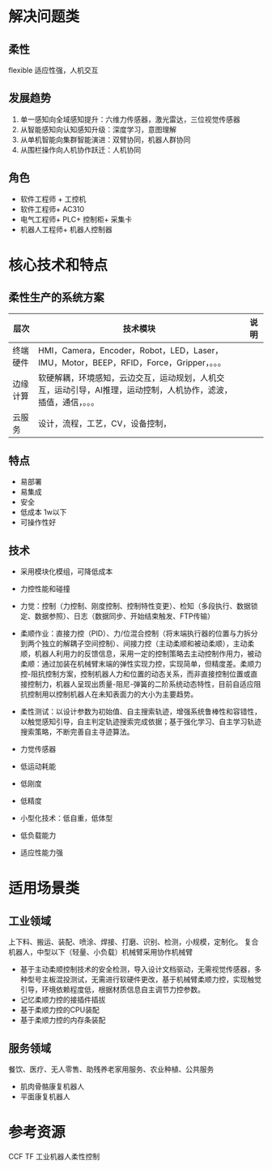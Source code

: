 # 解决问题类

## 柔性
flexible 适应性强，人机交互
## 发展趋势
1. 单一感知向全域感知提升：六维力传感器，激光雷达，三位视觉传感器
2. 从智能感知向认知感知升级：深度学习，意图理解
3. 从单机智能向集群智能演进：双臂协同，机器人群协同
4. 从围栏操作向人机协作跃迁：人机协同
## 角色
* 软件工程师 + 工控机
* 软件工程师+ AC310
* 电气工程师+ PLC+ 控制柜+ 采集卡
* 机器人工程师+ 机器人控制器

# 核心技术和特点
## 柔性生产的系统方案
|层次|技术模块|说明|
|--|--|--|
|终端硬件|HMI，Camera，Encoder，Robot，LED，Laser，IMU，Motor，BEEP，RFID，Force，Gripper，。。。||
|边缘计算|软硬解耦，环境感知，云边交互，运动规划，人机交互，运动引导，AI推理，运动控制，人机协作，滤波，插值，通信，。。。||
|云服务|设计，流程，工艺，CV，设备控制，||
## 特点
* 易部署
* 易集成
* 安全
* 低成本 1w以下
* 可操作性好
## 技术
* 采用模块化模组，可降低成本
* 力控性能和碰撞
* 力觉：控制（力控制、刚度控制、控制特性变更）、检知（多段执行、数据锁定、数据参照）、日志（数据同步、开始结束触发、FTP传输）
* 柔顺作业：直接力控（PID）、力/位混合控制（将末端执行器的位置与力拆分到两个独立的解耦子空间控制）、间接力控（主动柔顺和被动柔顺），主动柔顺，机器人利用力的反馈信息，采用一定的控制策略去主动控制作用力，被动柔顺：通过加装在机械臂末端的弹性实现力控，实现简单，但精度差。柔顺力控-阻抗控制方案，控制机器人力和位置的动态关系，而非直接控制位置或直接控制力，机器人呈现出质量-阻尼-弹簧的二阶系统动态特性，目前自适应阻抗控制用以控制机器人在未知表面力的大小为主要趋势。
* 柔性测试：以设计参数为初始值、自主搜索轨迹，增强系统鲁棒性和容错性，以触觉感知引导，自主判定轨迹搜索完成依据；基于强化学习、自主学习轨迹搜索策略，不断完善自主寻迹算法。

* 力觉传感器
* 低运动耗能
* 低刚度
* 低精度
* 小型化技术：低自重，低体型
* 低负载能力
* 适应性能力强

# 适用场景类
## 工业领域
上下料、搬运、装配、喷涂、焊接、打磨、识别、检测，小规模，定制化。
复合机器人，中型以下（轻量、小负载）机械臂采用协作机械臂
* 基于主动柔顺控制技术的安全检测，导入设计文档驱动，无需视觉传感器，多种型号主板混投测试，无需进行软硬件更改，基于机械臂柔顺力控，实现触觉引导，环境依赖程度低，根据材质信息自主调节力控参数。
* 记忆柔顺力控的接插件插拔
* 基于柔顺力控的CPU装配
* 基于柔顺力控的内存条装配
## 服务领域
餐饮、医疗、无人零售、助残养老家用服务、农业种植、公共服务
* 肌肉骨骼康复机器人
* 平面康复机器人


# 参考资源
CCF TF 工业机器人柔性控制